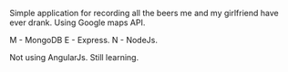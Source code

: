 Simple application for recording all the beers me and my girlfriend have ever drank. Using Google maps API.

M - MongoDB
E - Express.
N - NodeJs.

Not using AngularJs. Still learning.
